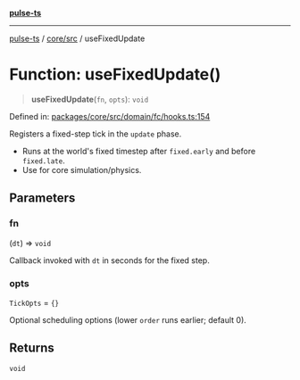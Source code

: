 [**pulse-ts**](../../../README.md)

***

[pulse-ts](../../../README.md) / [core/src](../README.md) / useFixedUpdate

# Function: useFixedUpdate()

> **useFixedUpdate**(`fn`, `opts`): `void`

Defined in: [packages/core/src/domain/fc/hooks.ts:154](https://github.com/jlehett/pulse-ts/blob/b287bc18de1bbb78a8cc43f602a646e458610bc3/packages/core/src/domain/fc/hooks.ts#L154)

Registers a fixed-step tick in the `update` phase.

- Runs at the world's fixed timestep after `fixed.early` and before `fixed.late`.
- Use for core simulation/physics.

## Parameters

### fn

(`dt`) => `void`

Callback invoked with `dt` in seconds for the fixed step.

### opts

`TickOpts` = `{}`

Optional scheduling options (lower `order` runs earlier; default 0).

## Returns

`void`
